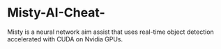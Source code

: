 # Misty-AI-Cheat-
Misty is a neural network aim assist that uses real-time object detection accelerated with CUDA on Nvidia GPUs.

